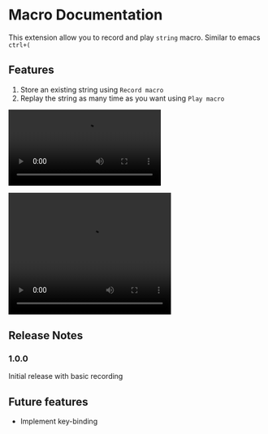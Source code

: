 # Macro Documentation

This extension allow you to record and play ```string``` macro.
Similar to emacs ```ctrl+(```


## Features

1. Store an existing string using ```Record macro```
2. Replay the string as many time as you want using ```Play macro```

![Sample usage](https://github.com/kepicorp/perso-code/blob/master/img/usage.mp4?raw=true)

<video width="320" height="240" controls>
  <source src="https://github.com/kepicorp/perso-code/blob/master/img/usage.mp4?raw=true" type="video/mp4">
</video>

## Release Notes


### 1.0.0

Initial release with basic recording

## Future features

* Implement key-binding

